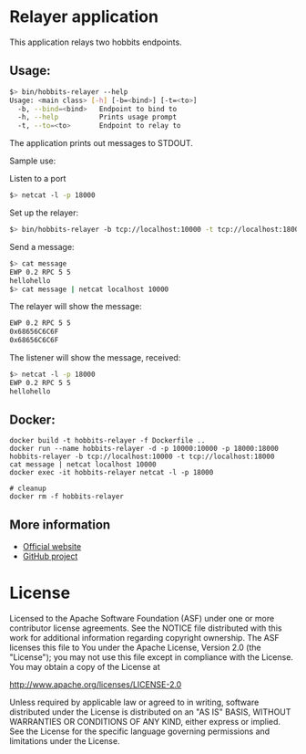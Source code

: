 # Relayer application

This application relays two hobbits endpoints.

## Usage:
```bash
$> bin/hobbits-relayer --help
Usage: <main class> [-h] [-b=<bind>] [-t=<to>]
  -b, --bind=<bind>   Endpoint to bind to
  -h, --help          Prints usage prompt
  -t, --to=<to>       Endpoint to relay to
```

The application prints out messages to STDOUT.

Sample use:

Listen to a port
```bash
$> netcat -l -p 18000
```

Set up the relayer:
```bash
$> bin/hobbits-relayer -b tcp://localhost:10000 -t tcp://localhost:18000
```

Send a message:
```bash
$> cat message 
EWP 0.2 RPC 5 5
hellohello
$> cat message | netcat localhost 10000
```

The relayer will show the message:
```bash
EWP 0.2 RPC 5 5
0x68656C6C6F
0x68656C6C6F
```

The listener will show the message, received:
```bash
$> netcat -l -p 18000
EWP 0.2 RPC 5 5
hellohello
```

## Docker:
```
docker build -t hobbits-relayer -f Dockerfile ..
docker run --name hobbits-relayer -d -p 10000:10000 -p 18000:18000 hobbits-relayer -b tcp://localhost:10000 -t tcp://localhost:18000
cat message | netcat localhost 10000
docker exec -it hobbits-relayer netcat -l -p 18000

# cleanup
docker rm -f hobbits-relayer
```

## More information

- [Official website](https://tuweni.apache.org)
- [GitHub project](https://github.com/apache/incubator-tuweni)

# License

Licensed to the Apache Software Foundation (ASF) under one or more contributor license agreements. See the NOTICE
file distributed with this work for additional information regarding copyright ownership. The ASF licenses this file
to You under the Apache License, Version 2.0 (the "License"); you may not use this file except in compliance with the
License. You may obtain a copy of the License at

http://www.apache.org/licenses/LICENSE-2.0

Unless required by applicable law or agreed to in writing, software distributed under the License is distributed on
an "AS IS" BASIS, WITHOUT WARRANTIES OR CONDITIONS OF ANY KIND, either express or implied. See the License for the
specific language governing permissions and limitations under the License.
